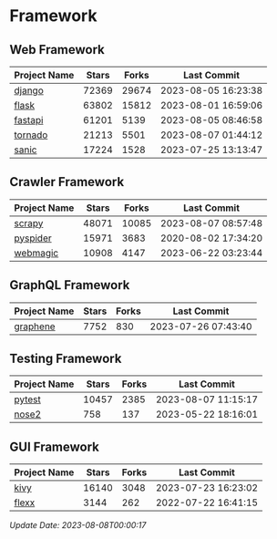 # Framework

## Web Framework
| Project Name | Stars | Forks | Last Commit |
| ------------ | ----- | ----- | ----------- |
| [django](https://github.com/django/django) | 72369 | 29674 | 2023-08-05 16:23:38 |
| [flask](https://github.com/pallets/flask) | 63802 | 15812 | 2023-08-01 16:59:06 |
| [fastapi](https://github.com/tiangolo/fastapi) | 61201 | 5139 | 2023-08-05 08:46:58 |
| [tornado](https://github.com/tornadoweb/tornado) | 21213 | 5501 | 2023-08-07 01:44:12 |
| [sanic](https://github.com/sanic-org/sanic) | 17224 | 1528 | 2023-07-25 13:13:47 |

## Crawler Framework
| Project Name | Stars | Forks | Last Commit |
| ------------ | ----- | ----- | ----------- |
| [scrapy](https://github.com/scrapy/scrapy) | 48071 | 10085 | 2023-08-07 08:57:48 |
| [pyspider](https://github.com/binux/pyspider) | 15971 | 3683 | 2020-08-02 17:34:20 |
| [webmagic](https://github.com/code4craft/webmagic) | 10908 | 4147 | 2023-06-22 03:23:44 |

## GraphQL Framework
| Project Name | Stars | Forks | Last Commit |
| ------------ | ----- | ----- | ----------- |
| [graphene](https://github.com/graphql-python/graphene) | 7752 | 830 | 2023-07-26 07:43:40 |

## Testing Framework
| Project Name | Stars | Forks | Last Commit |
| ------------ | ----- | ----- | ----------- |
| [pytest](https://github.com/pytest-dev/pytest) | 10457 | 2385 | 2023-08-07 11:15:17 |
| [nose2](https://github.com/nose-devs/nose2) | 758 | 137 | 2023-05-22 18:16:01 |

## GUI Framework
| Project Name | Stars | Forks | Last Commit |
| ------------ | ----- | ----- | ----------- |
| [kivy](https://github.com/kivy/kivy) | 16140 | 3048 | 2023-07-23 16:23:02 |
| [flexx](https://github.com/flexxui/flexx) | 3144 | 262 | 2022-07-22 16:41:15 |

*Update Date: 2023-08-08T00:00:17*